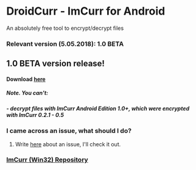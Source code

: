# DroidCurr - ImCurr for Android
An absolutely free tool to encrypt/decrypt files

### Relevant version (5.05.2018): 1.0 BETA

## 1.0 BETA version release!
#### Download [here](https://github.com/IngeniousA/DroidCurr/releases/tag/1.0.0-BETA)

##### Note. You can't:
##### - decrypt files with ImCurr Android Edition **1.0+**, which were encrypted with ImCurr **0.2.1** - **0.5**

### I came across an issue, what should I do?
  1. Write [here](https://github.com/IngeniousA/ImCurr/issues) about an issue, I'll check it out.

### [ImCurr (Win32) Repository](https://github.com/IngeniousA/ImCurr)
